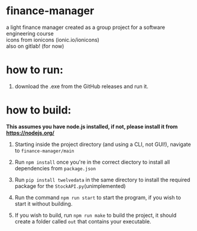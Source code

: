 # finance-manager
a light finance manager created as a group project for a software engineering course    
icons from ionicons (ionic.io/ionicons)    
also on gitlab! (for now)    

# how to run:

1. download the .exe from the GitHub releases and run it.

# how to build:

**This assumes you have node.js installed, if not, please install it from https://nodejs.org/**

1. Starting inside the project directory (and using a CLI, not GUI!), navigate to `finance-manager/main`

2. Run `npm install` once you're in the correct diectory to install all dependencies from `package.json`   

3. Run `pip install twelvedata` in the same directory to install the required package for the `StockAPI.py`(unimplemented)

4. Run the command `npm run start` to start the program, if you wish to start it without building.    

5. If you wish to build, run `npm run make` to build the project, it should create a folder called `out` that contains your executable. 